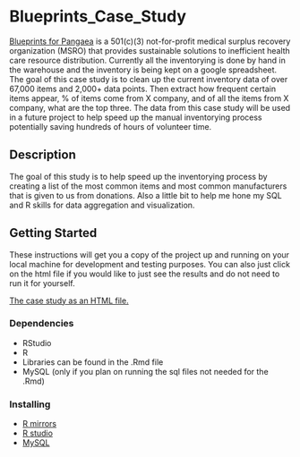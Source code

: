 # Blueprints_Case_Study

[Blueprints for Pangaea](https://www.blueprintsforpangaea.org/) is a 501(c)(3) not-for-profit medical surplus recovery organization (MSRO) that provides sustainable solutions to inefficient health care resource distribution. Currently all the inventorying is done by hand in the warehouse and the inventory is being kept on a google spreadsheet. The goal of this case study is to clean up the current inventory data of over 67,000 items and 2,000+ data points. Then extract how frequent certain items appear, % of items come from X company, and of all the items from X company, what are the top three. The data from this case study will be used in a future project to help speed up the manual inventorying process potentially saving hundreds of hours of volunteer time.

## Description

The goal of this study is to help speed up the inventorying process by creating a list of the most common items and most common manufacturers that is given to us from donations. Also a little bit to help me hone my SQL and R skills for data aggregation and visualization.

## Getting Started

These instructions will get you a copy of the project up and running on your local machine for development and testing purposes. You can also just click on the html file if you would like to just see the results and do not need to run it for yourself.

[The case study as an HTML file.](https://russell-day.github.io/blueprints_inventory_case_study_07042024/index.html)

### Dependencies

- RStudio
- R
- Libraries can be found in the .Rmd file
- MySQL (only if you plan on running the sql files not needed for the .Rmd)

### Installing

- [R mirrors](https://cran.r-project.org/mirrors.html)
- [R studio](https://posit.co/downloads/)
- [MySQL](https://www.mysql.com/downloads/)
